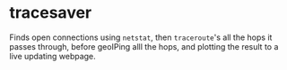 tracesaver
==========

Finds open connections using `netstat`, then `traceroute`'s all the hops it passes through, before geoIPing alll the hops, and plotting the result to a live updating webpage.
